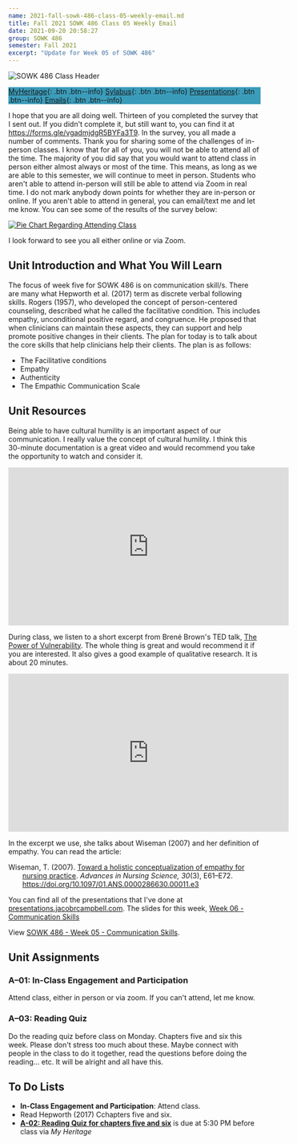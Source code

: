 ```yaml
---
name: 2021-fall-sowk-486-class-05-weekly-email.md
title: Fall 2021 SOWK 486 Class 05 Weekly Email
date: 2021-09-20 20:58:27
group: SOWK 486
semester: Fall 2021
excerpt: "Update for Week 05 of SOWK 486"
---
```


![SOWK 486 Class Header](https://jacobrcampbell.com/assets/media/2020-fall-sowk-486-class-header.png)

<div style="background-color: #3b9cba; width: 100%;" markdown="1">

[MyHeritage](https://myheritage.heritage.edu/ICS/Academics/SOWK/SOWK_486W/2122_FA-SOWK_486W-3/){: .btn .btn--info}
[Sylabus](https://jacobrcampbell.com/assets/media/2021-fall-sowk-486-syllabus.pdf){: .btn .btn--info}
[Presentations](https://presentations.jacobrcampbell.com){: .btn .btn--info}
[Emails](https://jacobrcampbell.com/communications/){: .btn .btn--info}

</div>

I hope that you are all doing well. Thirteen of you completed the survey that I sent out. If you didn't complete it, but still want to, you can find it at <https://forms.gle/vgadmjdgR5BYFa3T9>. In the survey, you all made a number of comments. Thank you for sharing some of the challenges of in-person classes. I know that for all of you, you will not be able to attend all of the time. The majority of you did say that you would want to attend class in person either almost always or most of the time. This means, as long as we are able to this semester, we will continue to meet in person. Students who aren't able to attend in-person will still be able to attend via Zoom in real time. I do not mark anybody down points for whether they are in-person or online. If you aren't able to attend in general, you can email/text me and let me know. You can see some of the results of the survey below:

[![Pie Chart Regarding Attending Class](https://jacobrcampbell.com/assets/media/2021-09-20-chart-attending-class-in-person.jpg)](https://jacobrcampbell.com/assets/media/2021-09-20-chart-attending-class-in-person.jpg)

I look forward to see you all either online or via Zoom.

## Unit Introduction and What You Will Learn

The focus of week five for SOWK 486 is on communication skill/s. There are many what Hepworth et al. (2017) term as discrete verbal following skills. Rogers (1957), who developed the concept of person-centered counseling, described what he called the facilitative condition.  This includes empathy, unconditional positive regard, and congruence. He proposed that when clinicians can maintain these aspects, they can support and help promote positive changes in their clients. The plan for today is to talk about the core skills that help clinicians help their clients. The plan is as follows:

- The Facilitative conditions
- Empathy
- Authenticity
- The Empathic Communication Scale

## Unit Resources

Being able to have cultural humility is an important aspect of our communication. I really value the concept of cultural humility. I think this 30-minute documentation is a great video and would recommend you take the opportunity to watch and consider it.

<iframe src="https://www.youtube.com/embed/SaSHLbS1V4w" width="560" height="315" frameborder="0" allowfullscreen="allowfullscreen"></iframe>


During class, we listen to a short excerpt from Brené Brown's TED talk, [The Power of Vulnerability](https://youtu.be/iCvmsMzlF7o). The whole thing is great and would recommend it if you are interested. It also gives a good example of qualitative research. It is about 20 minutes.

<iframe width="560" height="315" src="https://www.youtube.com/embed/iCvmsMzlF7o" title="YouTube video player" frameborder="0" allow="accelerometer; autoplay; clipboard-write; encrypted-media; gyroscope; picture-in-picture" allowfullscreen></iframe>

In the excerpt we use, she talks about Wiseman (2007) and her definition of empathy. You can read the article:

<div style="margin: 0 0 0 2em; text-indent: -2em;" markdown="1">

Wiseman, T. (2007). [Toward a holistic conceptualization of empathy for nursing practice](https://www.researchgate.net/profile/Theresa-Wiseman/publication/234127308_Toward_a_holistic_conceptualisation_of_empathy_in_clinical_practice/links/0fcfd50f6a30338110000000/Toward-a-holistic-conceptualisation-of-empathy-in-clinical-practice.pdf). _Advances in Nursing Science, 30_(3), E61–E72. <https://doi.org/10.1097/01.ANS.0000286630.00011.e3>

</div>

You can find all of the presentations that I've done at [presentations.jacobrcampbell.com](http://presentations.jacobrcampbell.com/). The slides for this week, [Week 06 - Communication Skills](https://presentations.jacobrcampbell.com/6JhhVV)

<p data-notist="campjacob/6JhhVV" data-ratio="4:3">View <a href="https://presentations.jacobrcampbell.com/6JhhVV">SOWK 486 - Week 05 - Communication Skills</a>.</p><script async src="https://on.notist.cloud/embed/002.js"></script>

## Unit Assignments

### A–01: In-Class Engagement and Participation

Attend class, either in person or via zoom. If you can't attend, let me know.

### A–03: Reading Quiz

Do the reading quiz before class on Monday. Chapters five and six this week. Please don't stress too much about these. Maybe connect with people in the class to do it together, read the questions before doing the reading... etc. It will be alright and all have this.


## To Do Lists

- **In-Class Engagement and Participation**: Attend class.
- Read Hepworth (2017) Cchapters five and six.
- **[A-02: Reading Quiz for chapters five and six](https://myheritage.heritage.edu/ICS/Academics/SOWK/SOWK_486W/2122_FA-SOWK_486W-3/Coursework.jnz?portlet=Coursework&screen=AssignmentDetailView&screenType=change&id=924279aa-80b7-428d-81f2-91ba5c009f6c)** is due at 5:30 PM before class via _My Heritage_

